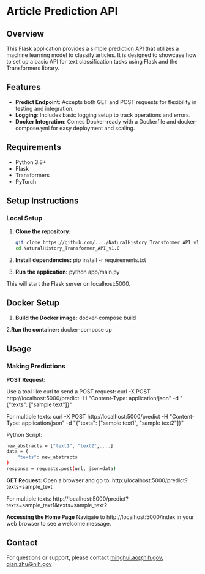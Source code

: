 # Article Prediction API

## Overview
This Flask application provides a simple prediction API that utilizes a machine learning model to classify articles. It is designed to showcase how to set up a basic API for text classification tasks using Flask and the Transformers library.

## Features
- **Predict Endpoint**: Accepts both GET and POST requests for flexibility in testing and integration.
- **Logging**: Includes basic logging setup to track operations and errors.
- **Docker Integration**: Comes Docker-ready with a Dockerfile and docker-compose.yml for easy deployment and scaling.

## Requirements
- Python 3.8+
- Flask
- Transformers
- PyTorch

## Setup Instructions

### Local Setup
1. **Clone the repository:**
   ```bash
   git clone https://github.com/..../NaturalHistory_Transformer_API_v1.0.git
   cd NaturalHistory_Transformer_API_v1.0

2. **Install dependencies:**
   pip install -r requirements.txt

3. **Run the application:**
   python app/main.py

This will start the Flask server on localhost:5000.

## Docker Setup

1. **Build the Docker image:**
docker-compose build

2.**Run the container:**
docker-compose up

## Usage

### Making Predictions

**POST Request:**

Use a tool like curl to send a POST request:
curl -X POST http://localhost:5000/predict -H "Content-Type: application/json" -d "{\"texts\": [\"sample text\"]}"

For multiple texts:
curl -X POST http://localhost:5000/predict -H "Content-Type: application/json" -d "{\"texts\": [\"sample text1\", \"sample text2\"]}"

Python Script:
```bash
new_abstracts = ["text1", "text2",....]
data = {
    "texts": new_abstracts
}
response = requests.post(url, json=data)
```


**GET Request:**
Open a browser and go to:
http://localhost:5000/predict?texts=sample_text

For multiple texts:
http://localhost:5000/predict?texts=sample_text1&texts=sample_text2

**Accessing the Home Page**
Navigate to http://localhost:5000/index in your web browser to see a welcome message.

## Contact
For questions or support, please contact minghui.ao@nih.gov, qian.zhu@nih.gov
